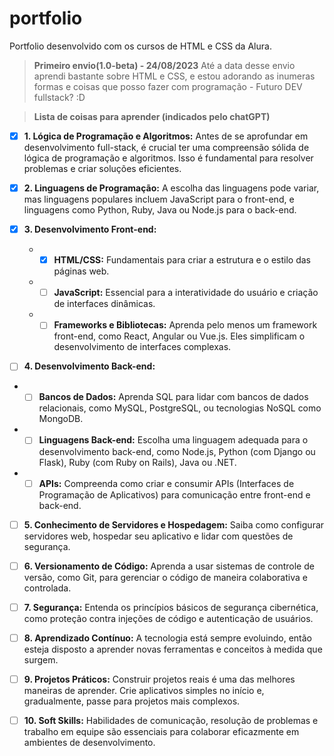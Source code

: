 # portfolio
Portfolio desenvolvido com os cursos de HTML e CSS da Alura.
>**Primeiro envio(1.0-beta) - __24/08/2023__**
>Até a data desse envio aprendi bastante sobre HTML e CSS, e estou adorando as inumeras formas e coisas que posso fazer com programação - Futuro DEV fullstack? :D

>**Lista de coisas para aprender (indicados pelo chatGPT)**

- [x] **1. Lógica de Programação e Algoritmos:** Antes de se aprofundar em desenvolvimento full-stack, é crucial ter uma compreensão sólida de lógica de programação e algoritmos. Isso é fundamental para resolver problemas e criar soluções eficientes.

- [x] **2. Linguagens de Programação:** A escolha das linguagens pode variar, mas linguagens populares incluem JavaScript para o front-end, e linguagens como Python, Ruby, Java ou Node.js para o back-end.

- [x] **3. Desenvolvimento Front-end:**
  - - [x] **__HTML/CSS:__** Fundamentais para criar a estrutura e o estilo das páginas web.
  - - [ ] **__JavaScript:__** Essencial para a interatividade do usuário e criação de interfaces dinâmicas.
  - - [ ] **__Frameworks e Bibliotecas:__** Aprenda pelo menos um framework front-end, como React, Angular ou Vue.js. Eles simplificam o desenvolvimento de interfaces complexas.

- [ ]  **4. Desenvolvimento Back-end:**
  - - [ ] **__Bancos de Dados:__** Aprenda SQL para lidar com bancos de dados relacionais, como MySQL, PostgreSQL, ou tecnologias NoSQL como MongoDB.
  - - [ ] **__Linguagens Back-end:__** Escolha uma linguagem adequada para o desenvolvimento back-end, como Node.js, Python (com Django ou Flask), Ruby (com Ruby on Rails), Java ou .NET.
  - - [ ] **__APIs:__** Compreenda como criar e consumir APIs (Interfaces de Programação de Aplicativos) para comunicação entre front-end e back-end.

- [ ] **5. Conhecimento de Servidores e Hospedagem:** Saiba como configurar servidores web, hospedar seu aplicativo e lidar com questões de segurança.

- [ ] **6. Versionamento de Código:** Aprenda a usar sistemas de controle de versão, como Git, para gerenciar o código de maneira colaborativa e controlada.

- [ ] **7. Segurança:** Entenda os princípios básicos de segurança cibernética, como proteção contra injeções de código e autenticação de usuários.

- [ ] **8. Aprendizado Contínuo:** A tecnologia está sempre evoluindo, então esteja disposto a aprender novas ferramentas e conceitos à medida que surgem.

- [ ] **9. Projetos Práticos:** Construir projetos reais é uma das melhores maneiras de aprender. Crie aplicativos simples no início e, gradualmente, passe para projetos mais complexos.

- [ ] **10. Soft Skills:** Habilidades de comunicação, resolução de problemas e trabalho em equipe são essenciais para colaborar eficazmente em ambientes de desenvolvimento.
